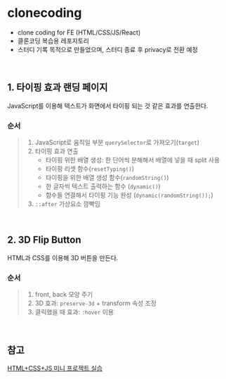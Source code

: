 # clonecoding
- clone coding for FE (HTML/CSS/JS/React)
- 클론코딩 복습용 레포지토리
- 스터디 기록 목적으로 만들었으며, 스터디 종료 후 privacy로 전환 예정
<br/>

## 1. 타이핑 효과 랜딩 페이지
JavaScript를 이용해 텍스트가 화면에서 타이핑 되는 것 같은 효과를 연출한다.
### 순서
> 1. JavaScript로 움직일 부분 `querySelector`로 가져오기(`target`)
> 2. 타이핑 효과 연출
>    - 타이핑 위한 배열 생성: 한 단어씩 분해해서 배열에 넣을 때 split 사용
>    - 타이핑 리셋 함수(`resetTyping()`)
>    - 타이핑을 위한 배열 생성 함수(`randomString()`)
>    - 한 글자씩 텍스트 출력하는 함수 (`dynamic()`)
>    - 함수들 연결해서 타이핑 기능 완성 (`dynamic(randomString());`)
> 4. `::after` 가상요소 깜빡임
<br/>

## 2. 3D Flip Button
HTML과 CSS를 이용해 3D 버튼을 만든다.
### 순서
> 1. front, back 모양 주기
> 2. 3D 효과: `preserve-3d` + transform 속성 조정
> 3. 클릭했을 때 효과: `:hover` 이용
<br/>

## 참고
[HTML+CSS+JS 미니 프로젝트 실습](https://www.youtube.com/playlist?list=PL-eeIUD86IjSyxTbGT7wY3Hie_HA5bKvg)
